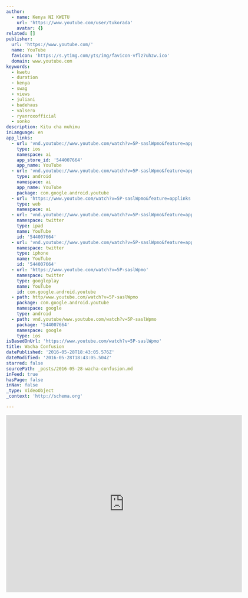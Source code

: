 ```yaml
---
author:
  - name: Kenya NI KWETU
    url: 'https://www.youtube.com/user/tukorada'
    avatar: {}
related: []
publisher:
  url: 'https://www.youtube.com/'
  name: YouTube
  favicon: 'https://s.ytimg.com/yts/img/favicon-vflz7uhzw.ico'
  domain: www.youtube.com
keywords:
  - kwetu
  - duration
  - kenya
  - swag
  - views
  - juliani
  - badehaus
  - valsero
  - ryanroxofficial
  - sonko
description: Kitu cha muhimu
inLanguage: en
app_links:
  - url: 'vnd.youtube://www.youtube.com/watch?v=5P-saslWpmo&feature=applinks'
    type: ios
    namespace: ai
    app_store_id: '544007664'
    app_name: YouTube
  - url: 'vnd.youtube://www.youtube.com/watch?v=5P-saslWpmo&feature=applinks'
    type: android
    namespace: ai
    app_name: YouTube
    package: com.google.android.youtube
  - url: 'https://www.youtube.com/watch?v=5P-saslWpmo&feature=applinks'
    type: web
    namespace: ai
  - url: 'vnd.youtube://www.youtube.com/watch?v=5P-saslWpmo&feature=applinks'
    namespace: twitter
    type: ipad
    name: YouTube
    id: '544007664'
  - url: 'vnd.youtube://www.youtube.com/watch?v=5P-saslWpmo&feature=applinks'
    namespace: twitter
    type: iphone
    name: YouTube
    id: '544007664'
  - url: 'https://www.youtube.com/watch?v=5P-saslWpmo'
    namespace: twitter
    type: googleplay
    name: YouTube
    id: com.google.android.youtube
  - path: http/www.youtube.com/watch?v=5P-saslWpmo
    package: com.google.android.youtube
    namespace: google
    type: android
  - path: vnd.youtube/www.youtube.com/watch?v=5P-saslWpmo
    package: '544007664'
    namespace: google
    type: ios
isBasedOnUrl: 'https://www.youtube.com/watch?v=5P-saslWpmo'
title: Wacha Confusion
datePublished: '2016-05-28T18:43:05.576Z'
dateModified: '2016-05-28T18:43:05.504Z'
starred: false
sourcePath: _posts/2016-05-28-wacha-confusion.md
inFeed: true
hasPage: false
inNav: false
_type: VideoObject
_context: 'http://schema.org'

---
```

<iframe src="https://cdn.embedly.com/widgets/media.html?src=https%3A%2F%2Fwww.youtube.com%2Fembed%2F5P-saslWpmo%3Ffeature%3Doembed&amp;url=http%3A%2F%2Fwww.youtube.com%2Fwatch%3Fv%3D5P-saslWpmo&amp;image=https%3A%2F%2Fi.ytimg.com%2Fvi%2F5P-saslWpmo%2Fhqdefault.jpg&amp;key=b7d04c9b404c499eba89ee7072e1c4f7&amp;type=text%2Fhtml&amp;schema=youtube" width="640" height="480" scrolling="no" frameborder="0" allowfullscreen="" style=""></iframe>